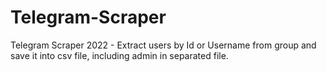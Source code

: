# Telegram-Scraper
Telegram Scraper 2022 - Extract users by Id or Username from group and save it into csv file, including admin in separated file.
